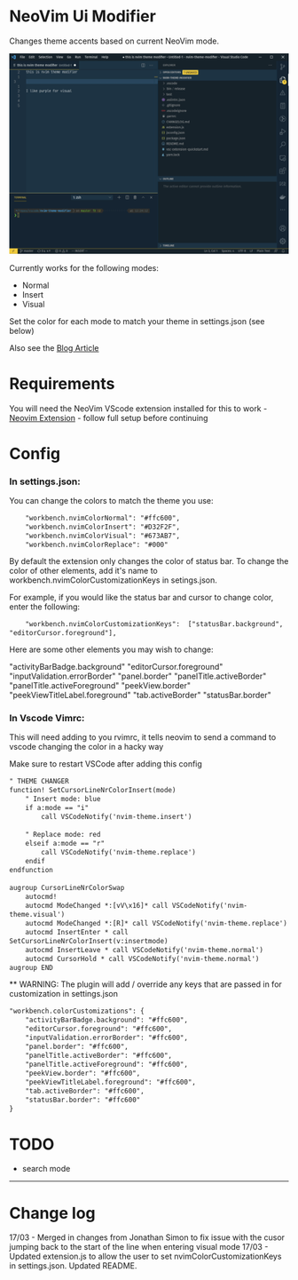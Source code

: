 # NeoVim Ui Modifier

Changes theme accents based on current NeoVim mode.


![Alt Text](assets/nvim4.gif)

Currently works for the following modes:

- Normal
- Insert
- Visual

Set the color for each mode to match your theme in settings.json (see below)

Also see the [Blog Article](https://dev.to/julian_e_yak_win_andi/vscode-neovim-theme-modifier-51gg)

# Requirements

You will need the NeoVim VScode extension installed for this to work - [Neovim Extension](https://marketplace.visualstudio.com/items?itemName=asvetliakov.vscode-neovim) - follow full setup before continuing

# Config
### In settings.json:

You can change the colors to match the theme you use:

```
    "workbench.nvimColorNormal": "#ffc600",
    "workbench.nvimColorInsert": "#D32F2F",
    "workbench.nvimColorVisual": "#673AB7",
    "workbench.nvimColorReplace": "#000"
```

By default the extension only changes the color of status bar. To change the color of other elements, add it's name to workbench.nvimColorCustomizationKeys in setings.json.

For example, if you would like the status bar and cursor to change color, enter the following:

```
    "workbench.nvimColorCustomizationKeys":  ["statusBar.background", "editorCursor.foreground"],
```

Here are some other elements you may wish to change:

"activityBarBadge.background"
"editorCursor.foreground"
"inputValidation.errorBorder"
"panel.border"
"panelTitle.activeBorder"
"panelTitle.activeForeground"
"peekView.border"
"peekViewTitleLabel.foreground"
"tab.activeBorder"
"statusBar.border"

### In Vscode Vimrc:

This will need adding to you rvimrc, it tells neovim to send a command to vscode changing the color in a hacky way

Make sure to restart VSCode after adding this config

```
" THEME CHANGER
function! SetCursorLineNrColorInsert(mode)
    " Insert mode: blue
    if a:mode == "i"
        call VSCodeNotify('nvim-theme.insert')

    " Replace mode: red
    elseif a:mode == "r"
        call VSCodeNotify('nvim-theme.replace')
    endif
endfunction

augroup CursorLineNrColorSwap
    autocmd!
    autocmd ModeChanged *:[vV\x16]* call VSCodeNotify('nvim-theme.visual')
    autocmd ModeChanged *:[R]* call VSCodeNotify('nvim-theme.replace')
    autocmd InsertEnter * call SetCursorLineNrColorInsert(v:insertmode)
    autocmd InsertLeave * call VSCodeNotify('nvim-theme.normal')
    autocmd CursorHold * call VSCodeNotify('nvim-theme.normal')
augroup END

```

\*\* WARNING: The plugin will add / override any keys that are passed in for customization in settings.json 

```
"workbench.colorCustomizations": {
    "activityBarBadge.background": "#ffc600",
    "editorCursor.foreground": "#ffc600",
    "inputValidation.errorBorder": "#ffc600",
    "panel.border": "#ffc600",
    "panelTitle.activeBorder": "#ffc600",
    "panelTitle.activeForeground": "#ffc600",
    "peekView.border": "#ffc600",
    "peekViewTitleLabel.foreground": "#ffc600",
    "tab.activeBorder": "#ffc600",
    "statusBar.border": "#ffc600"
}
```


# TODO

- search mode

---


# Change log

17/03 - Merged in changes from Jonathan Simon to fix issue with the cusor jumping back to the start of the line when entering visual mode
17/03 - Updated extension.js to allow the user to set nvimColorCustomizationKeys in settings.json. Updated README.